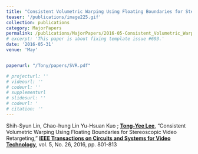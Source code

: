 ```yaml
---
title: "Consistent Volumetric Warping Using Floating Boundaries for Stereoscopic Video Retargeting"
teaser: '/publications/image225.gif'
collection: publications
category: MajorPapers
permalink: /publications/MajorPapers/2016-05-Consistent_Volumetric_Warping_Using_Floating_Boundaries_for_Stereoscopic_Video_Retargeting
# excerpt: 'This paper is about fixing template issue #693.'
date: '2016-05-31'
venue: 'May'


paperurl: "/Tony/papers/SVR.pdf"

# projecturl: ''
# videourl: ''
# codeurl: ''
# supplementurl
# slidesurl: ''
# codeurl: '
# citation: ''
---
```


	
Shih-Syun Lin, Chao-hung Lin Yu-Hsuan Kuo ; <strong><u>Tong-Yee Lee</u></strong>, “Consistent Volumetric Warping Using Floating Boundaries for Stereoscopic Video Retargeting,”  <strong><u>IEEE Transactions on Circuits and Systems for Video Technology</u></strong>, vol. 5, No. 26,  2016, pp. 801-813
